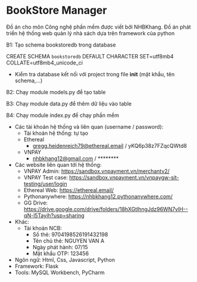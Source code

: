 # BookStore Manager

Đồ án cho môn Công nghệ phần mềm được viết bởi NHBKhang. Đồ án phát triển hệ thống web quản lý nhà sách dựa trên framework của python

B1: Tạo schema bookstoredb trong database

CREATE SCHEMA `bookstoredb` DEFAULT CHARACTER SET=utf8mb4 COLLATE=utf8mb4_unicode_ci

- Kiểm tra database kết nối với project trong file __init__ (mật khẩu, tên schema,...)

B2: Chạy module models.py để tạo table

B3: Chạy module data.py để thêm dữ liệu vào table

B4: Chạy module index.py để chạy phần mềm


* Các tài khoản hệ thống và liên quan (username / password):
  - Tài khoản hệ thống: tự tạo
  - Ethereal
     + gregg.heidenreich79@ethereal.email / yKQ6p38z7FZqcQWtd8
  - VNPAY
     + nhbkhang12@gmail.com / ********
* Các website liên quan tới hệ thống:
  - VNPAY Admin: https://sandbox.vnpayment.vn/merchantv2/
  - VNPAY Test case:  https://sandbox.vnpayment.vn/vnpaygw-sit-testing/user/login
  - Ethereal Web: https://ethereal.email/
  - Pythonanywhere: https://nhbkhang12.pythonanywhere.com/
  - GG Drive: https://drive.google.com/drive/folders/18hXGtlhngJdz96WN7vlH--qN-l5Tayih?usp=sharing
* Khác:
  - Tài khoản NCB:
    + Số thẻ: 9704198526191432198
    + Tên chủ thẻ: NGUYEN VAN A
    + Ngày phát hành: 07/15
    + Mật khẩu OTP: 123456
* Ngôn ngữ: Html, Css, Javascript, Python
* Framework: Flask
* Tools: MySQL Workbench, PyCharm
